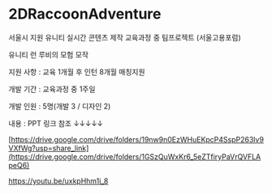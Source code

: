 # 2DRaccoonAdventure

서울시 지원 유니티 실시간 콘텐츠 제작 교육과정 중 팀프로젝트 (서울고용포럼)

유니티 런 루비의 모험 모작

지원 사항 : 교육 1개월 후 인턴 8개월 매칭지원

개발 기간 : 교육과정 중 1주일

개발 인원 : 5명(개발 3 / 디자인 2)

내용 : PPT 링크 참조 ↓↓↓↓↓

[https://drive.google.com/drive/folders/19nw9n0EzWHuEKpcP4SspP263lv9VXfWg?usp=share_link](https://drive.google.com/drive/folders/1GSzQuWxKr6_5eZTfiryPaVrQVFLApeQ6)

https://youtu.be/uxkpHhm1i_8
